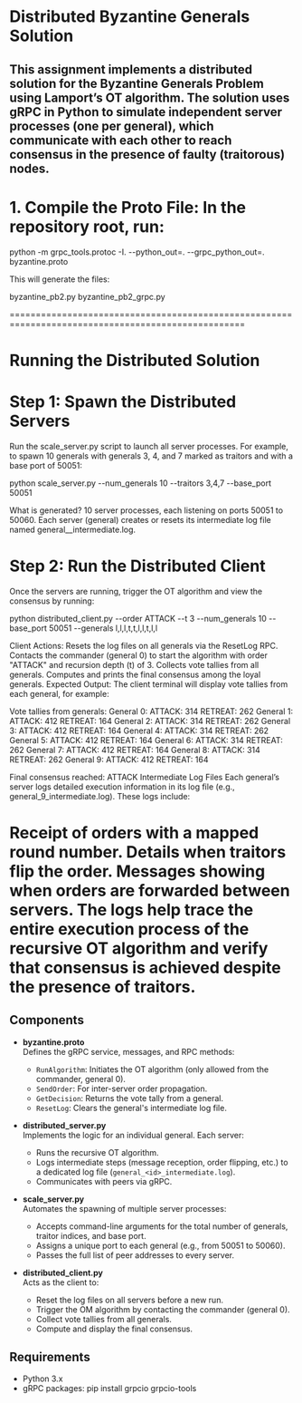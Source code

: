# Distributed Byzantine Generals Solution

This assignment implements a distributed solution for the Byzantine Generals Problem using Lamport’s OT algorithm. The solution uses gRPC in Python to simulate independent server processes (one per general), which communicate with each other to reach consensus in the presence of faulty (traitorous) nodes.
----------------------------------------------------------------------------------------------------

# 1. Compile the Proto File: In the repository root, run:
python -m grpc_tools.protoc -I. --python_out=. --grpc_python_out=. byzantine.proto

This will generate the files:

byzantine_pb2.py
byzantine_pb2_grpc.py

===================================================================================================
# Running the Distributed Solution

# Step 1: Spawn the Distributed Servers
Run the scale_server.py script to launch all server processes. For example, to spawn 10 generals with generals 3, 4, and 7 marked as traitors and with a base port of 50051:


python scale_server.py --num_generals 10 --traitors 3,4,7 --base_port 50051

What is generated?
10 server processes, each listening on ports 50051 to 50060.
Each server (general) creates or resets its intermediate log file named general_<id>_intermediate.log.

# Step 2: Run the Distributed Client
Once the servers are running, trigger the OT algorithm and view the consensus by running:

python distributed_client.py --order ATTACK --t 3 --num_generals 10 --base_port 50051 --generals l,l,l,t,t,l,l,t,l,l

Client Actions:
Resets the log files on all generals via the ResetLog RPC.
Contacts the commander (general 0) to start the algorithm with order "ATTACK" and recursion depth (t) of 3.
Collects vote tallies from all generals.
Computes and prints the final consensus among the loyal generals.
Expected Output: The client terminal will display vote tallies from each general, for example:

Vote tallies from generals:
General 0:
  ATTACK: 314
  RETREAT: 262
General 1:
  ATTACK: 412
  RETREAT: 164
General 2:
  ATTACK: 314
  RETREAT: 262
General 3:
  ATTACK: 412
  RETREAT: 164
General 4:
  ATTACK: 314
  RETREAT: 262
General 5:
  ATTACK: 412
  RETREAT: 164
General 6:
  ATTACK: 314
  RETREAT: 262
General 7:
  ATTACK: 412
  RETREAT: 164
General 8:
  ATTACK: 314
  RETREAT: 262
General 9:
  ATTACK: 412
  RETREAT: 164

Final consensus reached: ATTACK
Intermediate Log Files
Each general’s server logs detailed execution information in its log file (e.g., general_9_intermediate.log). These logs include:

Receipt of orders with a mapped round number.
Details when traitors flip the order.
Messages showing when orders are forwarded between servers.
The logs help trace the entire execution process of the recursive OT algorithm and verify that consensus is achieved despite the presence of traitors.
===================================================================================================

## Components

- **byzantine.proto**  
  Defines the gRPC service, messages, and RPC methods:
  - `RunAlgorithm`: Initiates the OT algorithm (only allowed from the commander, general 0).
  - `SendOrder`: For inter-server order propagation.
  - `GetDecision`: Returns the vote tally from a general.
  - `ResetLog`: Clears the general's intermediate log file.

- **distributed_server.py**  
  Implements the logic for an individual general. Each server:
  - Runs the recursive OT algorithm.
  - Logs intermediate steps (message reception, order flipping, etc.) to a dedicated log file (`general_<id>_intermediate.log`).
  - Communicates with peers via gRPC.

- **scale_server.py**  
  Automates the spawning of multiple server processes:
  - Accepts command-line arguments for the total number of generals, traitor indices, and base port.
  - Assigns a unique port to each general (e.g., from 50051 to 50060).
  - Passes the full list of peer addresses to every server.

- **distributed_client.py**  
  Acts as the client to:
  - Reset the log files on all servers before a new run.
  - Trigger the OM algorithm by contacting the commander (general 0).
  - Collect vote tallies from all generals.
  - Compute and display the final consensus.

## Requirements

- Python 3.x
- gRPC packages:
  pip install grpcio grpcio-tools
